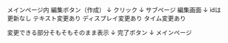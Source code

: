 メインページ内
編集ボタン（作成）
↓
クリック
↓
サブページ
編集画面
↓
idは更新なし
テキスト変更あり
ディスプレイ変更あり
タイム変更あり

変更できる部分そもそもそのまま表示
↓
完了ボタン
↓
メインページ
